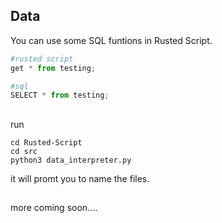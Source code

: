 ## Data
You can use some SQL funtions in Rusted Script.
```py
#rusted script 
get * from testing;
```

```py
#sql
SELECT * from testing;
```

##

run 
```
cd Rusted-Script
cd src
python3 data_interpreter.py
```
it will promt you to name the files. 

##

more coming soon....
